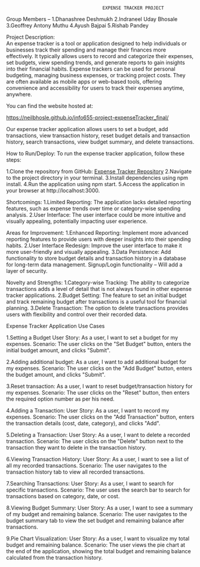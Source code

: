                                         EXPENSE TRACKER PROJECT

Group Members – 
1.Dhanashree Deshmukh
2.Indraneel Uday Bhosale
3.Geoffrey Antony Muthu
4.Ayush Bajpai
5.Rishab Pandey

Project Description:                           
An expense tracker is a tool or application designed to help individuals or businesses track their spending and manage their finances more effectively. It typically allows users to record and categorize their expenses, set budgets, view spending trends, and generate reports to gain insights into their financial habits. Expense trackers can be used for personal budgeting, managing business expenses, or tracking project costs. They are often available as mobile apps or web-based tools, offering convenience and accessibility for users to track their expenses anytime, anywhere.

You can find the website hosted at: 

https://neilbhosle.github.io/info655-project-expenseTracker_final/

Our expense tracker application allows users to set a budget, add transactions, view transaction history, reset budget details and transaction history, search transactions, view budget summary, and delete transactions.

How to Run/Deploy: To run the expense tracker application, follow
these steps:
 
1.Clone the repository from GitHub: [Expense Tracker Repository](https://github.com/neilbhosle/info655-project-expenseTracker_final)
2.Navigate to the project directory in your terminal.
3.Install dependencies using npm install.
4.Run the application using npm start.
5.Access the application in your browser at http://localhost:3000.


Shortcomings:
1.Limited Reporting: The application lacks detailed reporting features, such as expense trends over time or category-wise spending analysis.
2.User Interface: The user interface could be more intuitive and visually appealing, potentially impacting user experience.


Areas for Improvement:
1.Enhanced Reporting: Implement more advanced reporting features to provide users with deeper insights into their spending habits.
2.User Interface Redesign: Improve the user interface to make it more user-friendly and visually appealing.
3.Data Persistence: Add functionality to store budget details and transaction history in a database for long-term data management.
Signup/Login functionality – Will add a layer of security.

Novelty and Strengths:
1.Category-wise Tracking: The ability to categorize transactions adds a level of detail that is not always found in other expense tracker applications.
2.Budget Setting: The feature to set an initial budget and track remaining budget after transactions is a useful tool for financial planning.
3.Delete Transaction: The option to delete transactions provides users with flexibility and control over their recorded data.


Expense Tracker Application Use Cases

1.Setting a Budget
User Story: As a user, I want to set a budget for my expenses.
Scenario: The user clicks on the "Set Budget" button, enters the initial budget amount, and   clicks "Submit".

2.Adding additional budget: As a user, I want to add additional budget for my expenses.
Scenario: The user clicks on the "Add Budget" button, enters the budget amount, and   clicks "Submit".
 
3.Reset transaction: As a user, I want to reset budget/transaction history for my expenses.
Scenario: The user clicks on the "Reset" button, then enters the required option number as per his need. 

4.Adding a Transaction:
User Story: As a user, I want to record my expenses.
Scenario: The user clicks on the "Add Transaction" button, enters the transaction details (cost, date, category), and clicks "Add".

5.Deleting a Transaction:
User Story: As a user, I want to delete a recorded transaction.
Scenario: The user clicks on the "Delete" button next to the transaction they want to delete in the transaction history.

6.Viewing Transaction History:
User Story: As a user, I want to see a list of all my recorded transactions.
Scenario: The user navigates to the transaction history tab to view all recorded transactions.

7.Searching Transactions:
User Story: As a user, I want to search for specific transactions.
Scenario: The user uses the search bar to search for transactions based on category, date, or cost.

8.Viewing Budget Summary:
User Story: As a user, I want to see a summary of my budget and remaining balance.
Scenario: The user navigates to the budget summary tab to view the set budget and remaining balance after transactions.

9.Pie Chart Visualization:
User Story: As a user, I want to visualize my total budget and remaining balance.
Scenario: The user views the pie chart at the end of the application, showing the total budget and remaining balance calculated from the transaction history.
